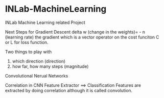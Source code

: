# INLab-MachineLearning
INLab Machine Learning related Project

Next Steps for Gradient Descent
delta w (change in the weights)= -  n (learning rate) the gradient which is a vector operator on the cost funciton C or L for loss function.

Two things to play with
1. which direction (direction)
2. how far, how many steps (magnitude)

Convolutional Nerual Networks

Correlation in CNN
Feature Extractor ==> Classification
Features are extracted by doing correlation although it is called convolution.
